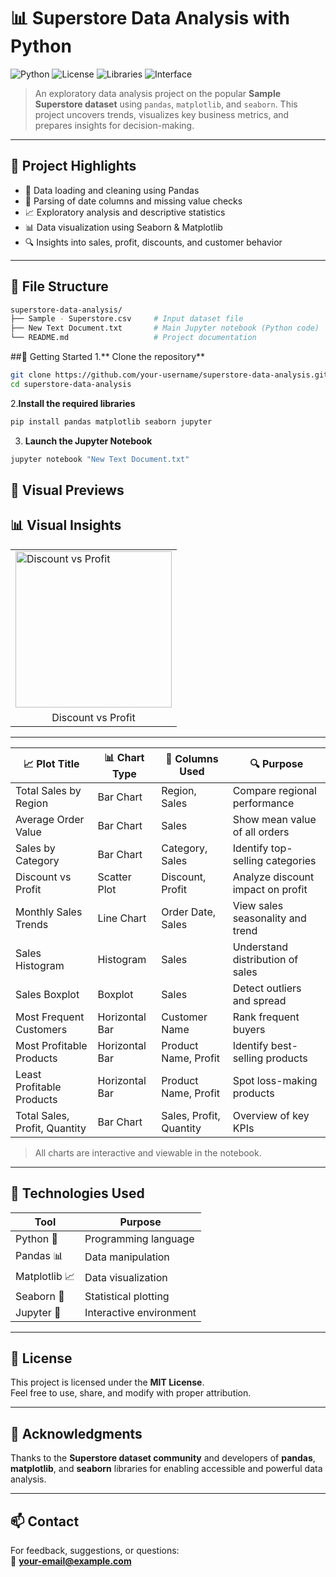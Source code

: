 # 📊 Superstore Data Analysis with Python

![Python](https://img.shields.io/badge/Python-3.8+-blue.svg)
![License](https://img.shields.io/badge/License-MIT-green.svg)
![Libraries](https://img.shields.io/badge/Libraries-Pandas%20%7C%20Matplotlib%20%7C%20Seaborn-yellow.svg)
![Interface](https://img.shields.io/badge/Environment-Jupyter_Notebook-lightgrey.svg)

> An exploratory data analysis project on the popular **Sample Superstore dataset** using `pandas`, `matplotlib`, and `seaborn`. This project uncovers trends, visualizes key business metrics, and prepares insights for decision-making.

---

## 📌 Project Highlights

- 🧹 Data loading and cleaning using Pandas
- 📅 Parsing of date columns and missing value checks
- 📈 Exploratory analysis and descriptive statistics
- 📊 Data visualization using Seaborn & Matplotlib
- 🔍 Insights into sales, profit, discounts, and customer behavior

---

## 📁 File Structure

```bash
superstore-data-analysis/
├── Sample - Superstore.csv     # Input dataset file
├── New Text Document.txt       # Main Jupyter notebook (Python code)
└── README.md                   # Project documentation
```
##🚀 Getting Started
1.** Clone the repository**
```bash
git clone https://github.com/your-username/superstore-data-analysis.git
cd superstore-data-analysis
```
2.**Install the required libraries**
```bash
pip install pandas matplotlib seaborn jupyter
```
3. **Launch the Jupyter Notebook**
```bash
jupyter notebook "New Text Document.txt"
```


## 📸 Visual Previews

## 📊 Visual Insights

<table>
  <tr>
    <td><img src="main\pictures\discount_vs_profit.png" alt="Discount vs Profit" width="250"/></td>
  </tr>
  <tr>
    <td align="center">Discount vs Profit</td>
  </tr>
</table>



---

| 📈 Plot Title                 | 📊 Chart Type    | 🧾 Columns Used             | 🔍 Purpose                            |
|------------------------------|------------------|-----------------------------|----------------------------------------|
| Total Sales by Region         | Bar Chart         | Region, Sales               | Compare regional performance           |
| Average Order Value           | Bar Chart         | Sales                       | Show mean value of all orders          |
| Sales by Category             | Bar Chart         | Category, Sales             | Identify top-selling categories        |
| Discount vs Profit            | Scatter Plot      | Discount, Profit            | Analyze discount impact on profit      |
| Monthly Sales Trends          | Line Chart        | Order Date, Sales           | View sales seasonality and trend       |
| Sales Histogram               | Histogram         | Sales                       | Understand distribution of sales       |
| Sales Boxplot                 | Boxplot           | Sales                       | Detect outliers and spread             |
| Most Frequent Customers       | Horizontal Bar    | Customer Name               | Rank frequent buyers                   |
| Most Profitable Products      | Horizontal Bar    | Product Name, Profit        | Identify best-selling products         |
| Least Profitable Products     | Horizontal Bar    | Product Name, Profit        | Spot loss-making products              |
| Total Sales, Profit, Quantity | Bar Chart         | Sales, Profit, Quantity     | Overview of key KPIs                   |

> All charts are interactive and viewable in the notebook.


---

## 🧪 Technologies Used

| Tool         | Purpose                   |
|--------------|---------------------------|
| Python 🐍     | Programming language       |
| Pandas 📊     | Data manipulation          |
| Matplotlib 📈 | Data visualization         |
| Seaborn 🐋    | Statistical plotting       |
| Jupyter 📒    | Interactive environment    |

---

## 📜 License

This project is licensed under the **MIT License**.  
Feel free to use, share, and modify with proper attribution.

---

## 🙌 Acknowledgments

Thanks to the **Superstore dataset community** and developers of **pandas**, **matplotlib**, and **seaborn** libraries for enabling accessible and powerful data analysis.

---

## 📫 Contact

For feedback, suggestions, or questions:  
📧 **your-email@example.com**

